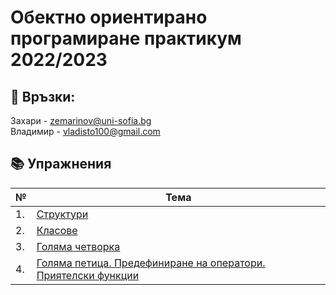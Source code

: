 # Обектно ориентирано програмиране практикум 2022/2023

## :love_letter: Връзки: <br>

Захари - zemarinov@uni-sofia.bg \
Владимир - vladisto100@gmail.com

## :books: Упражнения

| №   | Тема                              |
| --- | --------------------------------- |
| 1.  | [Структури](./01-structs)         |
| 2.  | [Класове](./02-classes)           |
| 3.  | [Голяма четворка](./03-big-four)  |
| 4.  | [Голяма петица. Предефиниране на оператори. Приятелски функции](./04-big-five)                   |
